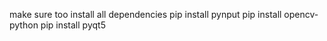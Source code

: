 make sure too install all dependencies 
pip install pynput
pip install opencv-python
pip install pyqt5
